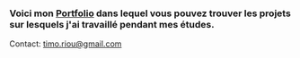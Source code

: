 ### Voici mon [Portfolio](http://timotheeriou.byethost31.com/) dans lequel vous pouvez trouver les projets sur lesquels j'ai travaillé pendant mes études.    
Contact: timo.riou@gmail.com
      

<!--
**TimotheeRiou/TimotheeRiou** is a ✨ _special_ ✨ repository because its `README.md` (this file) appears on your GitHub profile.

Here are some ideas to get you started:

- 🔭 I’m currently working on ...
- 🌱 I’m currently learning ...
- 👯 I’m looking to collaborate on ...
- 🤔 I’m looking for help with ...
- 💬 Ask me about ...
- 📫 How to reach me: ...
- 😄 Pronouns: ...
- ⚡ Fun fact: ...
-->

